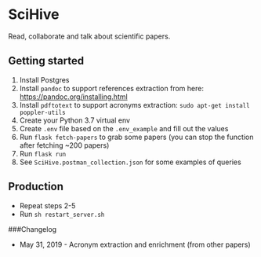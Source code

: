 # SciHive 

Read, collaborate and talk about scientific papers.

## Getting started
1. Install Postgres
2. Install `pandoc` to support references extraction from here: https://pandoc.org/installing.html
3. Install `pdftotext` to support acronyms extraction: `sudo apt-get install poppler-utils`
4. Create your Python 3.7 virtual env
5. Create `.env` file based on the `.env_example` and fill out the values
6. Run `flask fetch-papers` to grab some papers (you can stop the function after fetching ~200 papers) 
7. Run `flask run`
8. See `SciHive.postman_collection.json` for some examples of queries


## Production
- Repeat steps 2-5
- Run `sh restart_server.sh`

###Changelog

- May 31, 2019 - Acronym extraction and enrichment (from other papers)